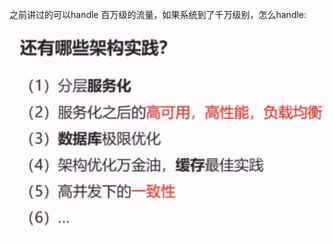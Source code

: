 之前讲过的可以handle 百万级的流量，如果系统到了千万级别，怎么handle:

![](https://raw.githubusercontent.com/corykingsf/hack-system-design-pixel/main/imgSnipaste_2021-06-26_23-05-09.png)


